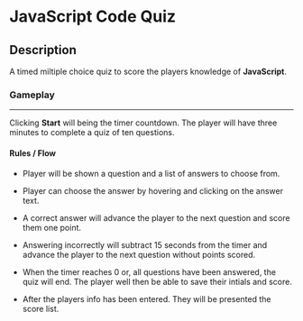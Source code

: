 # JavaScript Code Quiz

## Description

A timed miltiple choice quiz to score the players knowledge of **JavaScript**. 


### **Gameplay**

---

 Clicking **Start** will being the timer countdown. The player will have three minutes to complete a quiz of ten questions. 

 #### **Rules / Flow**

- Player will be shown a question and a list of answers to choose from. 

- Player can choose the answer by hovering and clicking on the answer text.

- A correct answer will advance the player to the next question and score them one point. 

- Answering incorrectly will subtract 15 seconds from the timer and advance the player to the next question without points scored. 

- When the timer reaches 0 or, all questions have been answered, the quiz will end. The player well then be able to save their intials and score.

- After the players info has been entered. They will be presented the score list.



